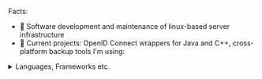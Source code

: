 Facts:
- 👀 Software development and maintenance of linux-based server infrastructure
- 🌱 Current projects: OpenID Connect wrappers for Java and C++, cross-platform backup tools
I'm using:
<details>
<summary>Languages, Frameworks etc.</summary>
<br>
 
Languages: 
 
![C++](https://img.shields.io/badge/c++-%2300599C.svg?style=for-the-badge&logo=c%2B%2B&logoColor=white) 
 
![Dart](https://img.shields.io/badge/dart-%230175C2.svg?style=for-the-badge&logo=dart&logoColor=white) 
 
![PHP](https://img.shields.io/badge/php-%23777BB4.svg?style=for-the-badge&logo=php&logoColor=white) 
 
![Java](https://img.shields.io/badge/java-%23ED8B00.svg?style=for-the-badge&logo=java&logoColor=white)

Frameworks, Libraries, Build Systems:
 
![Laravel](https://img.shields.io/badge/laravel-%23FF2D20.svg?style=for-the-badge&logo=laravel&logoColor=white) 
 
![Qt](https://img.shields.io/badge/Qt-%23217346.svg?style=for-the-badge&logo=Qt&logoColor=white) 
 
![Flutter](https://img.shields.io/badge/Flutter-%2302569B.svg?style=for-the-badge&logo=Flutter&logoColor=white) 
 
![Socket.io](https://img.shields.io/badge/Socket.io-black?style=for-the-badge&logo=socket.io&badgeColor=010101)
 
![Apache Maven](https://img.shields.io/badge/Apache%20Maven-C71A36?style=for-the-badge&logo=Apache%20Maven&logoColor=white)
 
![CMake](https://img.shields.io/badge/CMake-%23008FBA.svg?style=for-the-badge&logo=cmake&logoColor=white)


DBMS: 
 
![MariaDB](https://img.shields.io/badge/MariaDB-003545?style=for-the-badge&logo=mariadb&logoColor=white) 
 
![MongoDB](https://img.shields.io/badge/MongoDB-%234ea94b.svg?style=for-the-badge&logo=mongodb&logoColor=white) 
 
![Redis](https://img.shields.io/badge/redis-%23DD0031.svg?style=for-the-badge&logo=redis&logoColor=white)
 
Software build on ![Arch](https://img.shields.io/badge/Arch%20Linux-1793D1?logo=arch-linux&logoColor=fff&style=for-the-badge) with great tools from JetBrains including ![IntelliJ IDEA](https://img.shields.io/badge/IntelliJIDEA-000000.svg?style=for-the-badge&logo=intellij-idea&logoColor=white)
 
 Infrastructure:
 
 For automating the infrastructure, I'm using ![Ansible](https://img.shields.io/badge/ansible-%231A1918.svg?style=for-the-badge&logo=ansible&logoColor=white).
</details>
<!---
flixofon/flixofon is a ✨ special ✨ repository because its `README.md` (this file) appears on your GitHub profile.
You can click the Preview link to take a look at your changes.
--->
